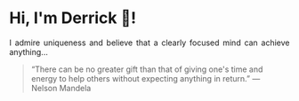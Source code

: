 # Hi, I'm Derrick 👋!
<p align="justify">I admire uniqueness and believe that a clearly focused mind can achieve anything...</p> 
<!-- #quote-start -->
<blockquote>&ldquo;There can be no greater gift than that of giving one's time and energy to help others without expecting anything in return.&rdquo; &mdash; <footer>Nelson Mandela</footer></blockquote>
<!-- #quote-end -->
